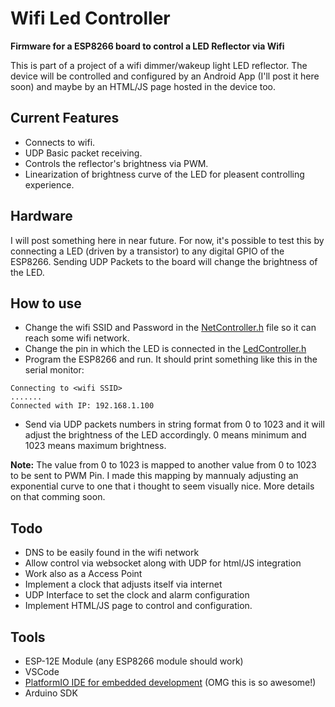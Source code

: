 # Wifi Led Controller

**Firmware for a ESP8266 board to control a LED Reflector via Wifi**

This is part of a project of a wifi dimmer/wakeup light LED reflector.
The device will be controlled and configured by an Android App (I'll post it here soon) and maybe by an HTML/JS page hosted in the device too.

## Current Features
- Connects to wifi.
- UDP Basic packet receiving.
- Controls the reflector's brightness via PWM.
- Linearization of brightness curve of the LED for pleasent controlling experience.

## Hardware
I will post something here in near future. For now, it's possible to test this by connecting a LED (driven by a transistor) to any digital GPIO of the ESP8266. Sending UDP Packets to the board will change the brightness of the LED.

## How to use
- Change the wifi SSID and Password in the [NetController.h](./src/network/NetController.h) file so it can reach some wifi network.
- Change the pin in which the LED is connected in the [LedController.h](./src/ledControl/LedController.h)
- Program the ESP8266 and run. It should print something like this in the serial monitor:
```
Connecting to <wifi SSID>
.......
Connected with IP: 192.168.1.100
```
- Send via UDP packets numbers in string format from 0 to 1023 and it will adjust the brightness of the LED accordingly. 0 means minimum and 1023 means maximum brightness.

**Note:** The value from 0 to 1023 is mapped to another value from 0 to 1023 to be sent to PWM Pin. I made this mapping by mannualy adjusting an exponential curve to one that i thought to seem visually nice. More details on that comming soon.

## Todo
 - DNS to be easily found in the wifi network
 - Allow control via websocket along with UDP for html/JS integration
 - Work also as a Access Point
 - Implement a clock that adjusts itself via internet
 - UDP Interface to set the clock and alarm configuration 
 - Implement HTML/JS page to control and configuration.

## Tools
 - ESP-12E Module (any ESP8266 module should work)
 - VSCode
 - [PlatformIO IDE for embedded development](https://platformio.org/) (OMG this is so awesome!)
 - Arduino SDK
